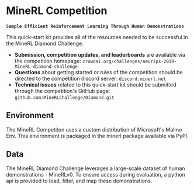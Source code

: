 # MineRL Competition
**`Sample Efficient Reinforcement Learning Through Human Demonstrations`**

This quick-start kit provides all of the resources needed to be successful in the MineRL Diamond Challenge. 


* **Submission, competition updates, and leaderboards** are available via the competition homepage: `crowdai.org/challenges/neurips-2019-MineRL-diamond-challenge`
* **Questions** about getting started or rules of the competition should be directed to the competition discord server: `discord.minerl.net`  
* **Technical issues** related to this quick-start kit should be submitted through the competition's GitHub page: `github.com:MineRLChallenge/Diamond.git`  


## Environment
The MineRL Competiton uses a custom distribution of Microsoft's Malmo Env. This environment is packaged in the minerl package available via PyPI.

## Data
The MineRL Diamond Challenge leverages a large-scale dataset of human demonstrations - MineRLv0. To ensure access during evaluation, a python api is provided to load, filter, and map these demonstrations.
